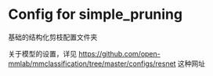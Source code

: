 # Config for simple_pruning
基础的结构化剪枝配置文件夹

关于模型的设置，详见 https://github.com/open-mmlab/mmclassification/tree/master/configs/resnet
这种网址

